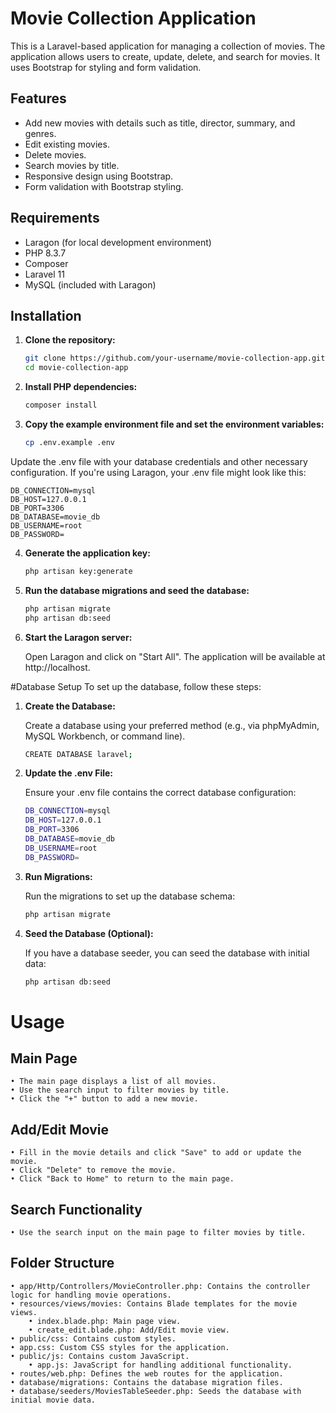 # Movie Collection Application

This is a Laravel-based application for managing a collection of movies. The application allows users to create, update, delete, and search for movies. It uses Bootstrap for styling and form validation.

## Features

- Add new movies with details such as title, director, summary, and genres.
- Edit existing movies.
- Delete movies.
- Search movies by title.
- Responsive design using Bootstrap.
- Form validation with Bootstrap styling.

## Requirements

- Laragon (for local development environment)
- PHP 8.3.7
- Composer
- Laravel 11
- MySQL (included with Laragon)

## Installation

1. **Clone the repository:**

   ```bash
   git clone https://github.com/your-username/movie-collection-app.git
   cd movie-collection-app

2. **Install PHP dependencies:**

    ```bash
    composer install

3. **Copy the example environment file and set the environment variables:**

    ```bash
    cp .env.example .env
    
Update the .env file with your database credentials and other necessary configuration. If you're using     Laragon, your .env file might look like this:

    DB_CONNECTION=mysql
    DB_HOST=127.0.0.1
    DB_PORT=3306
    DB_DATABASE=movie_db
    DB_USERNAME=root
    DB_PASSWORD=

4. **Generate the application key:**

    ```bash
    php artisan key:generate

5. **Run the database migrations and seed the database:**

    ```bash
    php artisan migrate
    php artisan db:seed


6. **Start the Laragon server:**

    Open Laragon and click on "Start All".
    The application will be available at http://localhost.

#Database Setup
To set up the database, follow these steps:

1. **Create the Database:**
   
   Create a database using your preferred method (e.g., via phpMyAdmin, MySQL Workbench, or command line).
   ```bash
   CREATE DATABASE laravel;

2. **Update the .env File:**

    Ensure your .env file contains the correct database configuration:
    ```bash
    DB_CONNECTION=mysql
    DB_HOST=127.0.0.1
    DB_PORT=3306
    DB_DATABASE=movie_db
    DB_USERNAME=root
    DB_PASSWORD=
    
3. **Run Migrations:**

   Run the migrations to set up the database schema:

    ```bash
    php artisan migrate

4. **Seed the Database (Optional):**

   If you have a database seeder, you can seed the database with initial data:
    ```bash
    php artisan db:seed

# Usage

## Main Page

    • The main page displays a list of all movies.
    • Use the search input to filter movies by title.
    • Click the "+" button to add a new movie.

## Add/Edit Movie

    • Fill in the movie details and click "Save" to add or update the movie.
    • Click "Delete" to remove the movie.
    • Click "Back to Home" to return to the main page.

## Search Functionality

    • Use the search input on the main page to filter movies by title.

## Folder Structure

    • app/Http/Controllers/MovieController.php: Contains the controller logic for handling movie operations.
    • resources/views/movies: Contains Blade templates for the movie views.
        • index.blade.php: Main page view.
        • create_edit.blade.php: Add/Edit movie view.
    • public/css: Contains custom styles.
    • app.css: Custom CSS styles for the application.
    • public/js: Contains custom JavaScript.
        • app.js: JavaScript for handling additional functionality.
    • routes/web.php: Defines the web routes for the application.
    • database/migrations: Contains the database migration files.
    • database/seeders/MoviesTableSeeder.php: Seeds the database with initial movie data.
